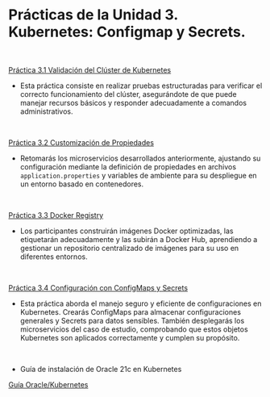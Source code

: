 
# Prácticas de la Unidad 3. Kubernetes: Configmap y Secrets.

<br/>

[Práctica 3.1 Validación del Clúster de Kubernetes](./README3_1.md)

- Esta práctica consiste en realizar pruebas estructuradas para verificar el correcto funcionamiento del clúster, asegurándote de que puede manejar recursos básicos y responder adecuadamente a comandos administrativos.

<br/>


[Práctica 3.2 Customización de Propiedades](./README3_2.md)

- Retomarás los microservicios desarrollados anteriormente, ajustando su configuración mediante la definición de propiedades en archivos `application.properties` y variables de ambiente para su despliegue en un entorno basado en contenedores.

<br/>


[Práctica 3.3 Docker Registry](./README3_3.md)

- Los participantes construirán imágenes Docker optimizadas, las etiquetarán adecuadamente y las subirán a Docker Hub, aprendiendo a gestionar un repositorio centralizado de imágenes para su uso en diferentes entornos.

<br/>


[Práctica 3.4 Configuración con ConfigMaps y Secrets](./README3_4.md)

- Esta práctica aborda el manejo seguro y eficiente de configuraciones en Kubernetes. Crearás ConfigMaps para almacenar configuraciones generales y Secrets para datos sensibles. También desplegarás los microservicios del caso de estudio, comprobando que estos objetos Kubernetes son aplicados correctamente y cumplen su propósito.

<br/>

- Guía de instalación de Oracle 21c en Kubernetes

[Guía Oracle/Kubernetes](../Oralce-Kubertenes-Guide.md)
